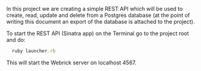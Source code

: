 In this project we are creating a simple REST API which will be used to create, read, update and delete from a Postgres database (at the point of writing this document an export of the database is attached to the project).

To start the REST API (Sinatra app) on the Terminal go to the project root and do:
```ruby
  ruby launcher.rb
```
This will start the Webrick server on localhost 4567.
